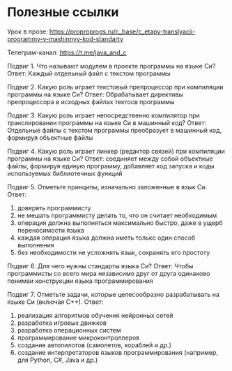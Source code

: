 # Полезные ссылки

Урок в прозе: https://proproprogs.ru/c_base/c_etapy-translyacii-programmy-v-mashinnyy-kod-standarty

Телеграм-канал: https://t.me/java_and_c

Подвиг 1. Что называют модулем в проекте программы на языке Си?
Ответ: Каждый отдельный файл с текстом программы

Подвиг 2. Какую роль играет текстовый препроцессор при компиляции программы на языке Си?
Ответ: Обрабатывает директивы препроцессора в исходных файлах тектосв программы

Подвиг 3. Какую роль играет непосредственно компилятор при транслировании программы на языке Си в машинный код?
Ответ: Отдельные файлы с текстом программы преобразует в машинный код, формируя объектные файлы

Подвиг 4. Какую роль играет линкер (редактор связей) при компиляции программы на языке Си?
Ответ: соединяет между собой объектные файлы, формируя единую программу, добавляет код запуска и коды используемых библиотечных функций

Подвиг 5. Отметьте принципы, изначально заложенные в язык Си.
Ответ: 
1. доверять программисту
2. не мешать программисту делать то, что он считает необходимым
3. операция должна выполняться максимально быстро, даже в ущерб переносимости языка
4. каждая операция языка должна иметь только один способ выполнения
5. без необходимости не усложнять язык, сохранять его простоту

Подвиг 6. Для чего нужны стандарты языка Си?
Ответ: Чтобы программисты со всего мира независимо друг от друга одинаково понимаи конструкции языка программирования

Подвиг 7. Отметьте задачи, которые целесообразно разрабатывать на языке Си (включая С++).
Ответ: 
1. реализация алгоритмов обучения нейронных сетей
2. разработка игровых движков
3. разработка операционных систем
4. программирование микроконтроллеров
5. создание автопилотов (самолетов, кораблей и др.)
6. создание интерпретаторов языков программирования (например, для Python, C#, Java и др.)
